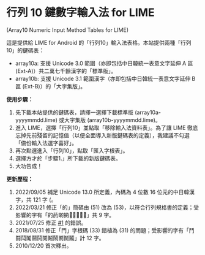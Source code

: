 # 行列 10 鍵數字輸入法 for LIME
(Array10 Numeric Input Method Tables for LIME)

這是提供給 LIME for Android 的「行列10」輸入法表格。本站提供兩種「行列10」的鍵碼表：

* array10a: 支援 Unicode 3.0 範圍（亦即包括中日韓統一表意文字延伸 A 區 (Ext-A)）共二萬七千餘漢字的「標準版」。
* array10b: 支援 Unicode 3.1 範圍漢字（亦即包括中日韓統一表意文字延伸 B 區 (Ext-B)）的「大字集版」。

**使用步驟：**
1. 先下載本站提供的鍵碼表，請擇一選擇下載標準版 (array10a-yyyymmdd.lime) 或大字集版 (array10b-yyyymmdd.lime)。
2. 進入 LIME，選擇「行列10」並點取「移除輸入法資料表」。為了讓 LIME 徹底忘掉先前殘留的記憶值（以便全面導入新版鍵碼表的定義），我建議不勾選「備份輸入法選字喜好」。
3. 再次點選進入「行列10」，點取「匯入字根表」。
4. 選擇方才於「步驟1.」所下載的新版鍵碼表。
5. 大功告成！

**更新歷程：**
1. 2022/09/05 補足 Unicode 13.0 所定義，內碼為 4 位數 16 位元的中日韓漢字，共 121 字 (。
1. 2022/03/21 修正「的」簡碼由 (51) 改為 (53)，以符合行列規格書的定義；受影響的字有「的菂啲𢯊𤷭𦖡𦗽𦝂𩭲」共 9 字。
1. 2021/07/25 修正 [#1](https://github.com/gontera/array10/issues/1) 的錯誤。
1. 2018/08/31 修正「鬥」字根碼 (33) 錯植為 (31) 的問題；受影響的字有「鬥鬪鬦䰗䰘鬨鬩鬫鬧鬭鬬鬮」計 12 字。
1. 2010/12/20 首次釋出。
